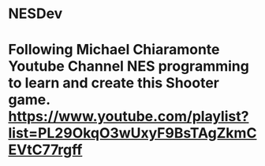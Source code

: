 # NESDev

# Following Michael Chiaramonte Youtube Channel NES programming to learn and create this Shooter game. https://www.youtube.com/playlist?list=PL29OkqO3wUxyF9BsTAgZkmCEVtC77rgff